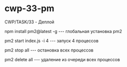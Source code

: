 # cwp-33-pm
CWP/TASK/33 - Деплой

npm install pm2@latest -g --- глобальная установка pm2

pm2 start index.js -i 4 --- запуск 4 процессов

pm2 stop all --- остановка всех процессов

pm2 delete all --- удаление из очереди всех процессов
